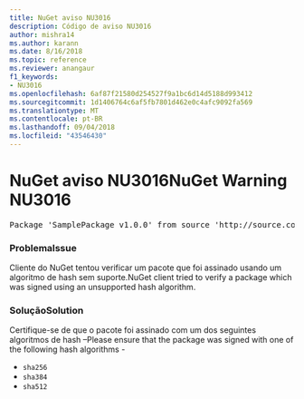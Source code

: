 ```yaml
---
title: NuGet aviso NU3016
description: Código de aviso NU3016
author: mishra14
ms.author: karann
ms.date: 8/16/2018
ms.topic: reference
ms.reviewer: anangaur
f1_keywords:
- NU3016
ms.openlocfilehash: 6af87f21580d254527f9a1bc6d14d5188d993412
ms.sourcegitcommit: 1d1406764c6af5fb7801d462e0c4afc9092fa569
ms.translationtype: MT
ms.contentlocale: pt-BR
ms.lasthandoff: 09/04/2018
ms.locfileid: "43546430"
---
```

# <a name="nuget-warning-nu3016"></a><span data-ttu-id="612a6-103">NuGet aviso NU3016</span><span class="sxs-lookup"><span data-stu-id="612a6-103">NuGet Warning NU3016</span></span>

<pre>Package 'SamplePackage v1.0.0' from source 'http://source.com/index.json': The package hash uses an unsupported hash algorithm.</pre>

### <a name="issue"></a><span data-ttu-id="612a6-104">Problema</span><span class="sxs-lookup"><span data-stu-id="612a6-104">Issue</span></span>

<span data-ttu-id="612a6-105">Cliente do NuGet tentou verificar um pacote que foi assinado usando um algoritmo de hash sem suporte.</span><span class="sxs-lookup"><span data-stu-id="612a6-105">NuGet client tried to verify a package which was signed using an unsupported hash algorithm.</span></span>


### <a name="solution"></a><span data-ttu-id="612a6-106">Solução</span><span class="sxs-lookup"><span data-stu-id="612a6-106">Solution</span></span>

<span data-ttu-id="612a6-107">Certifique-se de que o pacote foi assinado com um dos seguintes algoritmos de hash –</span><span class="sxs-lookup"><span data-stu-id="612a6-107">Please ensure that the package was signed  with one of the following hash algorithms -</span></span> 
* `sha256`
* `sha384`
* `sha512`


